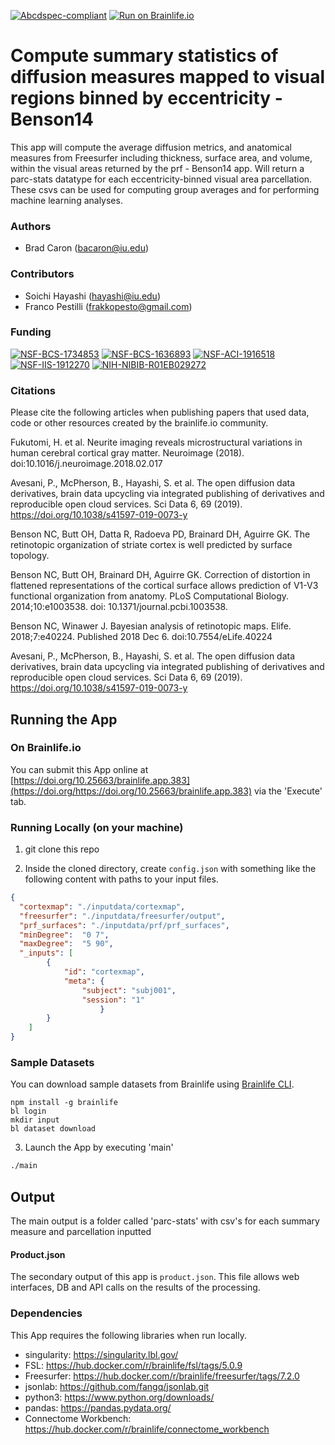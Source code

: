 [![Abcdspec-compliant](https://img.shields.io/badge/ABCD_Spec-v1.1-green.svg)](https://github.com/brain-life/abcd-spec)
[![Run on Brainlife.io](https://img.shields.io/badge/Brainlife-brainlife.app.383-blue.svg)](https://doi.org/https://doi.org/10.25663/brainlife.app.383)

# Compute summary statistics of diffusion measures mapped to visual regions binned by eccentricity - Benson14

This app will compute the average diffusion metrics, and anatomical measures from Freesurfer including thickness, surface area, and volume, within the visual areas returned by the prf - Benson14 app. Will return a parc-stats datatype for each eccentricity-binned visual area parcellation. These csvs can be used for computing group averages and for performing machine learning analyses.

### Authors

- Brad Caron (bacaron@iu.edu)

### Contributors

- Soichi Hayashi (hayashi@iu.edu)
- Franco Pestilli (frakkopesto@gmail.com)

### Funding

[![NSF-BCS-1734853](https://img.shields.io/badge/NSF_BCS-1734853-blue.svg)](https://nsf.gov/awardsearch/showAward?AWD_ID=1734853)
[![NSF-BCS-1636893](https://img.shields.io/badge/NSF_BCS-1636893-blue.svg)](https://nsf.gov/awardsearch/showAward?AWD_ID=1636893)
[![NSF-ACI-1916518](https://img.shields.io/badge/NSF_ACI-1916518-blue.svg)](https://nsf.gov/awardsearch/showAward?AWD_ID=1916518)
[![NSF-IIS-1912270](https://img.shields.io/badge/NSF_IIS-1912270-blue.svg)](https://nsf.gov/awardsearch/showAward?AWD_ID=1912270)
[![NIH-NIBIB-R01EB029272](https://img.shields.io/badge/NIH_NIBIB-R01EB029272-green.svg)](https://grantome.com/grant/NIH/R01-EB029272-01)

### Citations

Please cite the following articles when publishing papers that used data, code or other resources created by the brainlife.io community.

Fukutomi, H. et al. Neurite imaging reveals microstructural variations in human cerebral cortical gray matter. Neuroimage (2018). doi:10.1016/j.neuroimage.2018.02.017

Avesani, P., McPherson, B., Hayashi, S. et al. The open diffusion data derivatives, brain data upcycling via integrated publishing of derivatives and reproducible open cloud services. Sci Data 6, 69 (2019). https://doi.org/10.1038/s41597-019-0073-y

Benson NC, Butt OH, Datta R, Radoeva PD, Brainard DH, Aguirre GK. The retinotopic organization of striate cortex is well predicted by surface topology.

Benson NC, Butt OH, Brainard DH, Aguirre GK. Correction of distortion in flattened representations of the cortical surface allows prediction of V1-V3 functional organization from anatomy. PLoS Computational Biology. 2014;10:e1003538. doi: 10.1371/journal.pcbi.1003538.

Benson NC, Winawer J. Bayesian analysis of retinotopic maps. Elife. 2018;7:e40224. Published 2018 Dec 6. doi:10.7554/eLife.40224

Avesani, P., McPherson, B., Hayashi, S. et al. The open diffusion data derivatives, brain data upcycling via integrated publishing of derivatives and reproducible open cloud services. Sci Data 6, 69 (2019). https://doi.org/10.1038/s41597-019-0073-y

## Running the App

### On Brainlife.io

You can submit this App online at [https://doi.org/10.25663/brainlife.app.383](https://doi.org/https://doi.org/10.25663/brainlife.app.383) via the 'Execute' tab.

### Running Locally (on your machine)

1. git clone this repo

2. Inside the cloned directory, create `config.json` with something like the following content with paths to your input files.

```json
{
  "cortexmap": "./inputdata/cortexmap",
  "freesurfer": "./inputdata/freesurfer/output",
  "prf_surfaces": "./inputdata/prf/prf_surfaces",
  "minDegree":  "0 7",
  "maxDegree":  "5 90",
  "_inputs": [
        {
            "id": "cortexmap",
            "meta": {
                "subject": "subj001",
                "session": "1"
                    }
        }
    ]
}
```

### Sample Datasets

You can download sample datasets from Brainlife using [Brainlife CLI](https://github.com/brain-life/cli).

```
npm install -g brainlife
bl login
mkdir input
bl dataset download
```

3. Launch the App by executing 'main'

```bash
./main
```

## Output

The main output is a folder called 'parc-stats' with csv's for each summary measure and parcellation inputted

#### Product.json

The secondary output of this app is `product.json`. This file allows web interfaces, DB and API calls on the results of the processing.

### Dependencies

This App requires the following libraries when run locally.

- singularity: https://singularity.lbl.gov/
- FSL: https://hub.docker.com/r/brainlife/fsl/tags/5.0.9
- Freesurfer: https://hub.docker.com/r/brainlife/freesurfer/tags/7.2.0
- jsonlab: https://github.com/fangq/jsonlab.git
- python3: https://www.python.org/downloads/
- pandas: https://pandas.pydata.org/
- Connectome Workbench: https://hub.docker.com/r/brainlife/connectome_workbench
